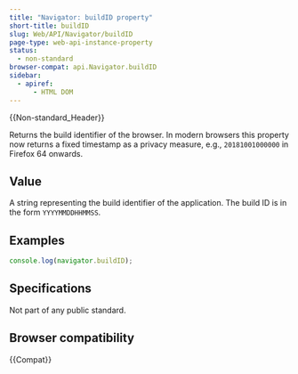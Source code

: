 ```yaml
---
title: "Navigator: buildID property"
short-title: buildID
slug: Web/API/Navigator/buildID
page-type: web-api-instance-property
status:
  - non-standard
browser-compat: api.Navigator.buildID
sidebar:
  - apiref:
      - HTML DOM
---
```


{{Non-standard_Header}}

Returns the build identifier of the browser. In modern browsers this property now returns a fixed timestamp as a privacy measure, e.g., `20181001000000` in Firefox 64 onwards.

## Value

A string representing the build identifier of the application. The build ID is in the form `YYYYMMDDHHMMSS`.

## Examples

```js
console.log(navigator.buildID);
```

## Specifications

Not part of any public standard.

## Browser compatibility

{{Compat}}
